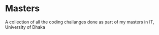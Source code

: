# Masters
A collection of all the coding challanges done as part of my masters in IT, University of Dhaka
